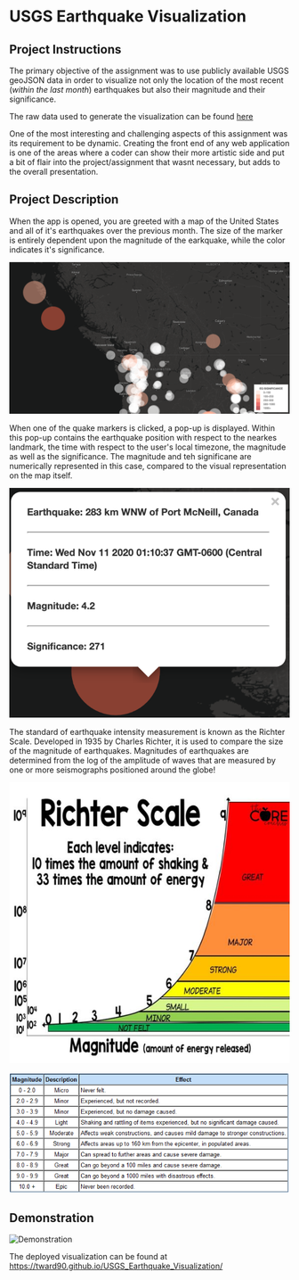 # USGS Earthquake Visualization


## Project Instructions

The primary objective of the assignment was to use publicly available USGS geoJSON data in order to visualize not only the location of the most recent (*within the last month*) earthquakes but also their magnitude and their significance.

The raw data used to generate the visualization can be found [here](https://earthquake.usgs.gov/earthquakes/feed/v1.0/summary/1.0_month.geojson)

One of the most interesting and challenging aspects of this assignment was its requirement to be dynamic. Creating the front end of any web application is one of the areas where a coder can show their more artistic side and put a bit of flair into the project/assignment that wasnt necessary, but adds to the overall presentation.

## Project Description

When the app is opened, you are greeted with a map of the United States and all of it's earthquakes over the previous month. The size of the marker is entirely dependent upon the magnitude of the earkquake, while the color indicates it's significance.

![Map Zoom](Images/Project_Zoom_View.png)

When one of the quake markers is clicked, a pop-up is displayed. Within this pop-up contains the earthquake position with respect to the nearkes landmark, the time with respect to the user's local timezone, the magnitude as well as the significance. The magnitude and teh significane are numerically represented in this case, compared to the visual representation on the map itself.

![Quake Pup-Up](Images/Pop_Up.png)

The standard of earthquake intensity measurement is known as the Richter Scale. Developed in 1935 by Charles Richter, it is used to compare the size of the magnitude of earthquakes. Magnitudes of earthquakes are determined from the log of the amplitude of waves that are measured by one or more seismographs positioned around the globe!

![Richter Visualization](Images/RicherViz.jpg)

![Richter Scale](Images/Richterscale.png)


## Demonstration

![Demonstration](https://media.giphy.com/media/u84bQTaHr1yNkgyTlY/giphy.gif)

The deployed visualization can be found at <https://tward90.github.io/USGS_Earthquake_Visualization/>